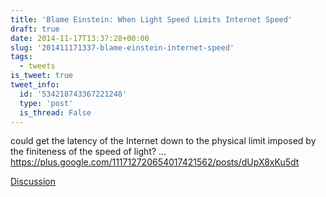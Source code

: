 ```yaml
---
title: 'Blame Einstein: When Light Speed Limits Internet Speed'
draft: true
date: 2014-11-17T13:37:28+00:00
slug: '201411171337-blame-einstein-internet-speed'
tags:
  - tweets
is_tweet: true
tweet_info:
  id: '534218743367221248'
  type: 'post'
  is_thread: False
---
```




could get the latency of the Internet down to the physical limit imposed by the finiteness of the speed of light? … <https://plus.google.com/111712720654017421562/posts/dUpX8xKu5dt>

[Discussion](https://x.com/sytelus/status/534218743367221248)
